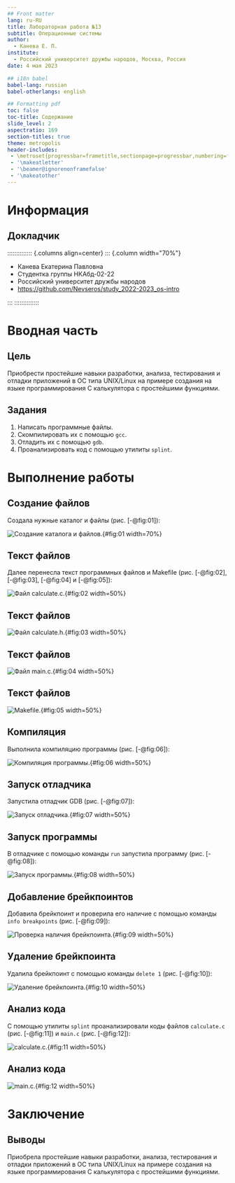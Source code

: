 ```yaml
---
## Front matter
lang: ru-RU
title: Лабораторная работа №13
subtitle: Операционные системы
author:
  - Канева Е. П.
institute:
  - Российский университет дружбы народов, Москва, Россия
date: 4 мая 2023

## i18n babel
babel-lang: russian
babel-otherlangs: english

## Formatting pdf
toc: false
toc-title: Содержание
slide_level: 2
aspectratio: 169
section-titles: true
theme: metropolis
header-includes:
 - \metroset{progressbar=frametitle,sectionpage=progressbar,numbering=fraction}
 - '\makeatletter'
 - '\beamer@ignorenonframefalse'
 - '\makeatother'
---
```


# Информация

## Докладчик

:::::::::::::: {.columns align=center}
::: {.column width="70%"}

  * Канева Екатерина Павловна
  * Студентка группы НКАбд-02-22
  * Российский университет дружбы народов
  * <https://github.com/Nevseros/study_2022-2023_os-intro>

:::
::::::::::::::

# Вводная часть

## Цель

Приобрести простейшие навыки разработки, анализа, тестирования и отладки приложений в ОС типа UNIX/Linux на примере создания на языке программирования С калькулятора с простейшими функциями.

## Задания

1. Написать программные файлы.
2. Скомпилировать их с помощью `gcc`.
3. Отладить их с помощью `gdb`.
4. Проанализировать код с помощью утилиты `splint`.

# Выполнение работы

## Создание файлов

Создала нужные каталог и файлы (рис. [-@fig:01]):

![Создание каталога и файлов.](image/05.png){#fig:01 width=70%}

## Текст файлов

Далее перенесла текст программных файлов и Makefile (рис. [-@fig:02], [-@fig:03], [-@fig:04] и [-@fig:05]):

![Файл calculate.c.](image/01.png){#fig:02 width=50%}

## Текст файлов

![Файл calculate.h.](image/02.png){#fig:03 width=50%}

## Текст файлов

![Файл main.c.](image/03.png){#fig:04 width=50%}

## Текст файлов

![Makefile.](image/04.png){#fig:05 width=50%}

## Компиляция

Выполнила компиляцию программы (рис. [-@fig:06]):

![Компиляция программы.](image/06.png){#fig:06 width=50%}

## Запуск отладчика

Запустила отладчик GDB (рис. [-@fig:07]):

![Запуск отладчика.](image/07.png){#fig:07 width=50%}

## Запуск программы

В отладчике с помощью команды `run` запустила программу (рис. [-@fig:08]):

![Запуск программы.](image/08.png){#fig:08 width=50%}

## Добавление брейкпоинтов

Добавила брейкпоинт и проверила его наличие с помощью команды `info breakpoints` (рис. [-@fig:09]):

![Проверка наличия брейкпоинта.](image/09.png){#fig:09 width=50%}

## Удаление брейкпоинта

Удалила брейкпоинт с помощью команды `delete 1` (рис. [-@fig:10]):

![Удаление брейкпоинта.](image/10.png){#fig:10 width=50%}

## Анализ кода

С помощью утилиты `splint` проанализировали коды файлов `calculate.c` (рис. [-@fig:11]) и `main.c` (рис. [-@fig:12]):

![`calculate.c`.](image/11.png){#fig:11 width=50%}

## Анализ кода

![`main.c`.](image/12.png){#fig:12 width=50%}

# Заключение

## Выводы

Приобрела простейшие навыки разработки, анализа, тестирования и отладки приложений в ОС типа UNIX/Linux на примере создания на языке программирования С калькулятора с простейшими функциями.
